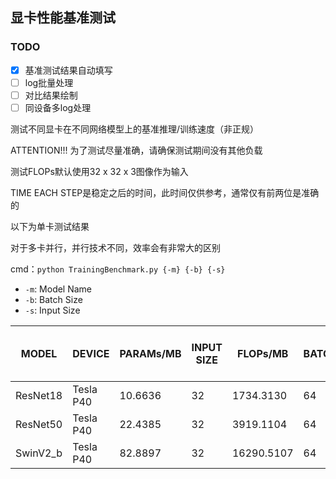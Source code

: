## 显卡性能基准测试

### TODO
- [x] 基准测试结果自动填写
- [ ] log批量处理
- [ ] 对比结果绘制
- [ ] 同设备多log处理

测试不同显卡在不同网络模型上的基准推理/训练速度（非正规）

ATTENTION!!! 为了测试尽量准确，请确保测试期间没有其他负载

测试FLOPs默认使用32 x 32 x 3图像作为输入

TIME EACH STEP是稳定之后的时间，此时间仅供参考，通常仅有前两位是准确的

以下为单卡测试结果

对于多卡并行，并行技术不同，效率会有非常大的区别

cmd：```python TrainingBenchmark.py {-m} {-b} {-s}```
* ```-m```: Model Name
* ```-b```: Batch Size
* ```-s```: Input Size

| MODEL       | DEVICE           | PARAMs/MB | INPUT SIZE | FLOPs/MB | BATCH_SIZE | TIME EACH STEP / s |
|-------------|------------------|-----------|------------|----------|------------|--------------------|
|ResNet18|Tesla P40|10.6636|32|1734.3130|64|0.0221|
|ResNet50|Tesla P40|22.4385|32|3919.1104|64|0.0549|
|SwinV2_b|Tesla P40|82.8897|32|16290.5107|64|0.2809|